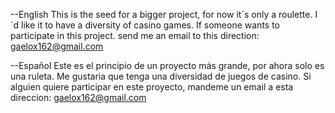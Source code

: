--English
This is the seed for a bigger project, for now it´s only a roulette. I´d like it to have a diversity of casino games.
If someone wants to participate in this project. send me an email to this direction: gaelox162@gmail.com

--Español
Este es el principio de un proyecto más grande, por ahora solo es una ruleta. Me gustaria que tenga una diversidad de juegos de casino.
Si alguien quiere participar en este proyecto, mandeme un email a esta direccion: gaelox162@gmail.com
